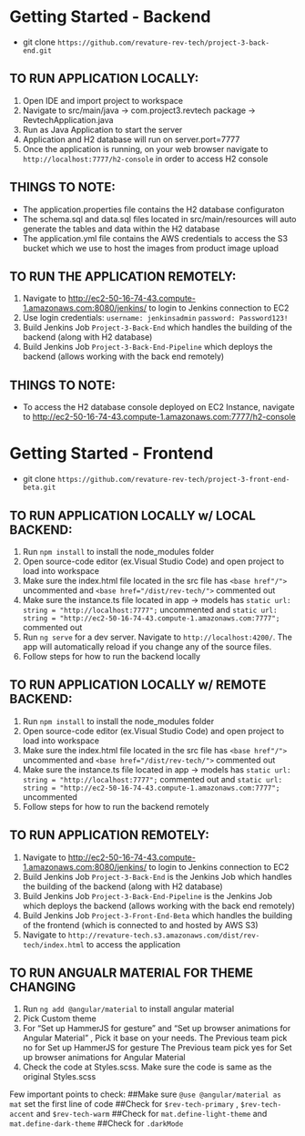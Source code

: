 # Getting Started - Backend

* git clone `https://github.com/revature-rev-tech/project-3-back-end.git`

TO RUN APPLICATION LOCALLY:
----
1. Open IDE and import project to workspace
2. Navigate to src/main/java -> com.project3.revtech package -> RevtechApplication.java
3. Run as Java Application to start the server
4. Application and H2 database will run on server.port=7777
5. Once the application is running, on your web browser navigate to `http://localhost:7777/h2-console` in order to access H2 console

THINGS TO NOTE:
----
* The application.properties file contains the H2 database configuraton
* The schema.sql and data.sql files located in src/main/resources will auto generate the tables and data within the H2 database
* The application.yml file contains the AWS credentials to access the S3 bucket which we use to host the images from product image upload

TO RUN THE APPLICATION REMOTELY:
----
1. Navigate to http://ec2-50-16-74-43.compute-1.amazonaws.com:8080/jenkins/ to login to Jenkins connection to EC2
2. Use login credentials: `username: jenkinsadmin` `password: Password123!`
3. Build Jenkins Job `Project-3-Back-End` which handles the building of the backend (along with H2 database)
4. Build Jenkins Job `Project-3-Back-End-Pipeline` which deploys the backend (allows working with the back end remotely)

THINGS TO NOTE:
----
* To access the H2 database console deployed on EC2 Instance, navigate to http://ec2-50-16-74-43.compute-1.amazonaws.com:7777/h2-console

# Getting Started - Frontend
* git clone `https://github.com/revature-rev-tech/project-3-front-end-beta.git`

TO RUN APPLICATION LOCALLY w/ LOCAL BACKEND:
----
1. Run `npm install` to install the node_modules folder
2. Open source-code editor (ex.Visual Studio Code) and open project to load into workspace
3. Make sure the index.html file located in the src file has `<base href"/">` uncommented and `<base href="/dist/rev-tech/">` commented out
4. Make sure the instance.ts file located in app -> models has `static url: string = "http://localhost:7777";` uncommented and `static url: string = "http://ec2-50-16-74-43.compute-1.amazonaws.com:7777";` commented out 
5. Run `ng serve` for a dev server. Navigate to `http://localhost:4200/`. The app will automatically reload if you change any of the source files.
6. Follow steps for how to run the backend locally

TO RUN APPLICATION LOCALLY w/ REMOTE BACKEND:
----
1. Run `npm install` to install the node_modules folder
2. Open source-code editor (ex.Visual Studio Code) and open project to load into workspace
3. Make sure the index.html file located in the src file has `<base href"/">` uncommented and `<base href="/dist/rev-tech/">` commented out
4. Make sure the instance.ts file located in app -> models has `static url: string = "http://localhost:7777";` commented out and `static url: string = "http://ec2-50-16-74-43.compute-1.amazonaws.com:7777";` uncommented
5. Follow steps for how to run the backend remotely

TO RUN APPLICATION REMOTELY:
----
1. Navigate to http://ec2-50-16-74-43.compute-1.amazonaws.com:8080/jenkins/ to login to Jenkins connection to EC2
2. Build Jenkins Job `Project-3-Back-End` is the Jenkins Job which handles the building of the backend (along with H2 database)
3. Build Jenkins Job `Project-3-Back-End-Pipeline` is the Jenkins Job which deploys the backend (allows working with the back end remotely)
3. Build Jenkins Job `Project-3-Front-End-Beta` which handles the building of the frontend (which is connected to and hosted by AWS S3)
4. Navigate to `http://revature-tech.s3.amazonaws.com/dist/rev-tech/index.html` to access the application

TO RUN ANGUALR MATERIAL FOR THEME CHANGING 
----
1.	Run `ng add @angular/material` to install angular material
2.	Pick  Custom theme 
3.	For “Set up HammerJS for gesture” and “Set up browser animations for Angular Material” , 
Pick it base on your needs. 
The Previous team pick no for Set up HammerJS for gesture
The Previous team pick yes for Set up browser animations for Angular Material
4.	Check the code at Styles.scss. Make sure the code is same as the original Styles.scss

Few important points to check:
##Make sure `@use @angular/material as mat` set the first line of code
##Check for `$rev-tech-primary` , `$rev-tech-accent` and `$rev-tech-warm` 
##Check for `mat.define-light-theme` and `mat.define-dark-theme`
##Check for `.darkMode`


